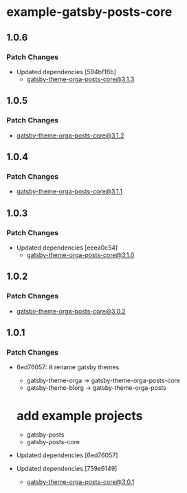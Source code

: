 # example-gatsby-posts-core

## 1.0.6

### Patch Changes

- Updated dependencies [594bf16b]
  - gatsby-theme-orga-posts-core@3.1.3

## 1.0.5

### Patch Changes

- gatsby-theme-orga-posts-core@3.1.2

## 1.0.4

### Patch Changes

- gatsby-theme-orga-posts-core@3.1.1

## 1.0.3

### Patch Changes

- Updated dependencies [eeea0c54]
  - gatsby-theme-orga-posts-core@3.1.0

## 1.0.2

### Patch Changes

- gatsby-theme-orga-posts-core@3.0.2

## 1.0.1

### Patch Changes

- 6ed76057: # rename gatsby themes

  - gatsby-theme-orga -> gatsby-theme-orga-posts-core
  - gatsby-theme-blorg -> gatsby-theme-orga-posts

  # add example projects

  - gatsby-posts
  - gatsby-posts-core

- Updated dependencies [6ed76057]
- Updated dependencies [759e6149]
  - gatsby-theme-orga-posts-core@3.0.1
